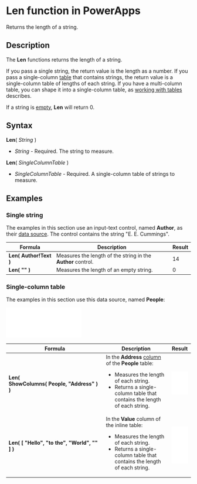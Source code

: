 <properties
	pageTitle="PowerApps: Len function"
	description="Reference information for the Len function in PowerApps, including syntax and examples"
	services=""
	suite="powerapps"
	documentationCenter="na"
	authors="gregli-msft"
	manager="dwrede"
	editor=""
	tags=""/>

<tags
   ms.service="powerapps"
   ms.devlang="na"
   ms.topic="article"
   ms.tgt_pltfrm="na"
   ms.workload="na"
   ms.date="11/07/2015"
   ms.author="gregli"/>

# Len function in PowerApps #

Returns the length of a string.

## Description ##

The **Len** functions returns the length of a string.  

If you pass a single string, the return value is the length as a number.  If you pass a single-column [table](working-with-tables.md) that contains strings, the return value is a single-column table of lengths of each string. If you have a multi-column table, you can shape it into a single-column table, as [working with tables](working-with-tables.md) describes.

If a string is [empty](function-isblank-isempty.md), **Len** will return 0.

## Syntax ##

**Len**( *String* )

- *String* - Required. The string to measure.

**Len**( *SingleColumnTable* )

- *SingleColumnTable* - Required. A single-column table of strings to measure.

## Examples ##

### Single string ###
The examples in this section use an input-text control, named **Author**, as their [data source](working-with-data-sources.md). The control contains the string "E. E. Cummings".

| Formula | Description | Result |
|---------|-------------|--------|
| **Len( Author!Text )** | Measures the length of the string in the **Author** control. | 14 |
| **Len( "" )** | Measures the length of an empty string. | 0 |

### Single-column table
The examples in this section use this data source, named **People**:

![](media/function-len/people-table.png)

| Formula | Description | Result |
|---------|-------------|--------|
| **Len( ShowColumns(&nbsp;People,&nbsp;"Address"&nbsp;) )** |  In the **Address** [column](working-with-tables.md#columns) of the **People** table:<br><ul><li>Measures the length of each string.</li><li>Returns a single-column table that contains the length of each string.</li> | ![](media/function-len/people-table-len.png) |
| **Len( [ "Hello", "to the", "World", "" ] )** |  In the **Value** column of the inline table:<br><ul><li>Measures the length of each string.</li><li>Returns a single-column table that contains the length of each string.</li> | ![](media/function-len/people-table-len-inline.png) |


